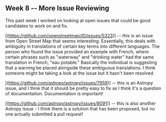## Week 8 -- More Issue Reviewing

This past week I worked on looking at open issues that could be good candidates to work on and fix. 

[(https://github.com/openstreetmap/iD/issues/5323)] -- this is an issue from Open Street Map that seems interesting. Essentially, 
this deals with ambiguity in translations of certain key terms into different languages. The person who found the issue provided an
example with French, where certain phrases such as "waterway" and "drinking water" had the same translation in French, "eau potable." 
Basically the individual is suggesting that a warning be placed alongside these ambiguous translations. I think someone might be
taking a look at the issue but it hasn't been resolved.

[(https://github.com/astropy/astropy/issues/7959)] -- this is an Astropy issue, and I think that it should be pretty easy to fix as I think it's a question of documentation. Documentation is important! 

[(https://github.com/astropy/astropy/issues/8091)] -- this is also another Astropy issue - I think there is a solution that has been proposed, but no one actually submitted a pull request!
